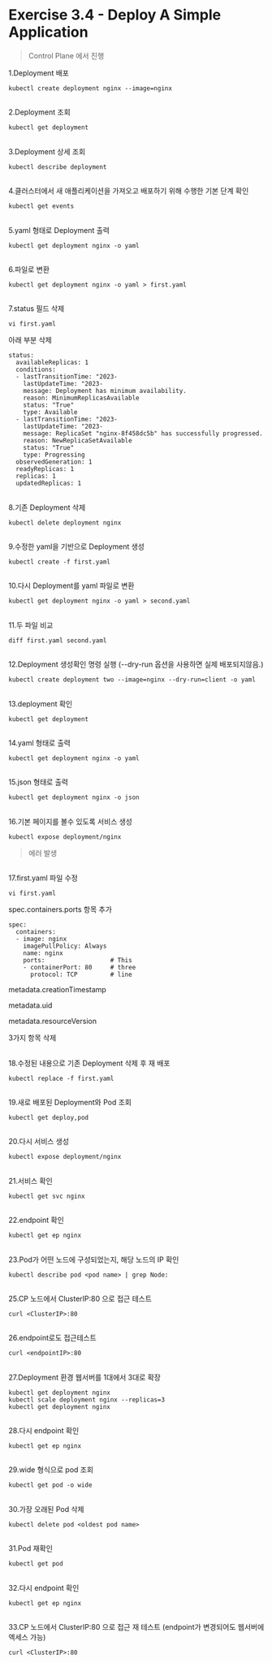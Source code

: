 # Exercise 3.4 - Deploy A Simple Application

> Control Plane 에서 진행

1.Deployment 배포

```
kubectl create deployment nginx --image=nginx
```

##

2.Deployment 조회

```
kubectl get deployment
```

##

3.Deployment 상세 조회

```
kubectl describe deployment
```

##

4.클러스터에서 새 애플리케이션을 가져오고 배포하기 위해 수행한 기본 단계 확인

```
kubectl get events
```

##

5.yaml 형태로 Deployment 출력

```
kubectl get deployment nginx -o yaml
```

##

6.파일로 변환

```
kubectl get deployment nginx -o yaml > first.yaml
```

##

7.status 필드 삭제

```
vi first.yaml
```
아래 부분 삭제
```
status:
  availableReplicas: 1
  conditions:
  - lastTransitionTime: "2023-
    lastUpdateTime: "2023-
    message: Deployment has minimum availability.
    reason: MinimumReplicasAvailable
    status: "True"
    type: Available
  - lastTransitionTime: "2023-
    lastUpdateTime: "2023-
    message: ReplicaSet "nginx-8f458dc5b" has successfully progressed.
    reason: NewReplicaSetAvailable
    status: "True"
    type: Progressing
  observedGeneration: 1
  readyReplicas: 1
  replicas: 1
  updatedReplicas: 1
```
##

8.기존 Deployment 삭제

```
kubectl delete deployment nginx
```

##

9.수정한 yaml을 기반으로 Deployment 생성

```
kubectl create -f first.yaml
```

##

10.다시 Deployment를 yaml 파일로 변환

```
kubectl get deployment nginx -o yaml > second.yaml
```

##

11.두 파일 비교

```
diff first.yaml second.yaml
```

##

12.Deployment 생성확인 명령 실행 (--dry-run 옵션을 사용하면 실제 배포되지않음.)

```
kubectl create deployment two --image=nginx --dry-run=client -o yaml
```

##

13.deployment 확인

```
kubectl get deployment
```

##

14.yaml 형태로 출력

```
kubectl get deployment nginx -o yaml
```

##

15.json 형태로 출력

```
kubectl get deployment nginx -o json
```

##

16.기본 페이지를 볼수 있도록 서비스 생성

```
kubectl expose deployment/nginx
```
>에러 발생

##

17.first.yaml 파일 수정

```
vi first.yaml
```

spec.containers.ports 항목 추가

```
spec:
  containers:
  - image: nginx
    imagePullPolicy: Always
    name: nginx
    ports:                  # This
    - containerPort: 80     # three
      protocol: TCP         # line
```

metadata.creationTimestamp

metadata.uid

metadata.resourceVersion

3가지 항목 삭제

##

18.수정된 내용으로 기존 Deployment 삭제 후 재 배포

```
kubectl replace -f first.yaml
```

##

19.새로 배포된 Deployment와 Pod 조회

```
kubectl get deploy,pod
```

##

20.다시 서비스 생성

```
kubectl expose deployment/nginx
```

##

21.서비스 확인

```
kubectl get svc nginx
```

##

22.endpoint 확인

```
kubectl get ep nginx
```

##

23.Pod가 어떤 노드에 구성되었는지, 해당 노드의 IP 확인

```
kubectl describe pod <pod name> | grep Node:
```

##


25.CP 노드에서 ClusterIP:80 으로 접근 테스트

```
curl <ClusterIP>:80
```

##

26.endpoint로도 접근테스트

```
curl <endpointIP>:80
```

##

27.Deployment 환경 웹서버를 1대에서 3대로 확장

```
kubectl get deployment nginx
kubectl scale deployment nginx --replicas=3
kubectl get deployment nginx
```

##

28.다시 endpoint 확인

```
kubectl get ep nginx
```

##

29.wide 형식으로 pod 조회

```
kubectl get pod -o wide
```

##

30.가장 오래된 Pod 삭제

```
kubectl delete pod <oldest pod name>
```

##

31.Pod 재확인

```
kubectl get pod
```

##

32.다시 endpoint 확인

```
kubectl get ep nginx
```

##

33.CP 노드에서 ClusterIP:80 으로 접근 재 테스트 (endpoint가 변경되어도 웹서버에 엑세스 가능)

```
curl <ClusterIP>:80
```
